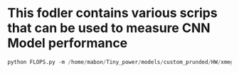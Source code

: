 # This fodler contains various scrips that can be used to measure CNN Model performance
```python
python FLOPS.py -m /home/mabon/Tiny_power/models/custom_prunded/HW/xmega/X1_EM/fpgm/h8
```
